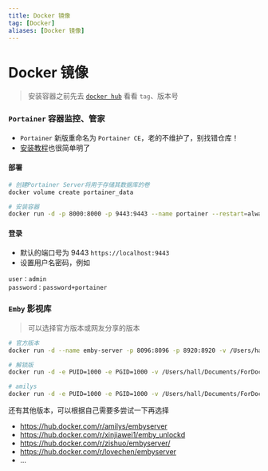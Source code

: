 ```yaml
---
title: Docker 镜像
tag: [Docker] 
aliases: [Docker 镜像]
---
```


# Docker 镜像

> 安装容器之前先去 [`docker hub`](https://hub.docker.com/) 看看 `tag`、版本号

### `Portainer` 容器监控、管家

- `Portainer` 新版重命名为 `Portainer CE`，老的不维护了，别找错仓库！
- [安装教程](https://docs.portainer.io/start/install-ce/server/docker/linux)也很简单明了

#### 部署

```bash
# 创建Portainer Server将用于存储其数据库的卷
docker volume create portainer_data

# 安装容器
docker run -d -p 8000:8000 -p 9443:9443 --name portainer --restart=always -v /var/run/docker.sock:/var/run/docker.sock -v portainer_data:/data portainer/portainer-ce:latest
```

#### 登录

- 默认的端口号为 9443 `https://localhost:9443`
- 设置用户名密码，例如

```
user：admin
password：password+portainer 
```

### `Emby` 影视库

> 可以选择官方版本或网友分享的版本

```bash
# 官方版本
docker run -d --name emby-server -p 8096:8096 -p 8920:8920 -v /Users/hall/Documents/ForDocker/config/emby:/config -v /Users/hall/Documents/Media:/data emby/embyserver

# 解锁版
docker run -d -e PUID=1000 -e PGID=1000 -v /Users/hall/Documents/ForDocker/config/emby:/config -v /Users/hall/Documents/Media:/data -p 8096:8096 -p 8920:8920 --name=emby xinjiawei1/emby_unlockd:latest

# amilys
docker run -d -e PUID=1000 -e PGID=1000 -v /Users/hall/Documents/ForDocker/config/emby:/config -v /Users/hall/Documents/Media:/data -p 8096:8096 -p 8920:8920 --name=emby-server-amilys amilys/embyserver:4.9.0.28
```

还有其他版本，可以根据自己需要多尝试一下再选择

- https://hub.docker.com/r/amilys/embyserver
- https://hub.docker.com/r/xinjiawei1/emby_unlockd
- https://hub.docker.com/r/zishuo/embyserver/
- https://hub.docker.com/r/lovechen/embyserver
- ...

